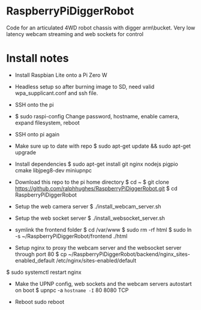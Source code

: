 # RaspberryPiDiggerRobot
Code for an articulated 4WD robot chassis with digger arm\bucket. Very low latency webcam streaming and web sockets for control


# Install notes

* Install Raspbian Lite onto a Pi Zero W

* Headless setup so after burning image to SD, need valid wpa_supplicant.conf and ssh file.

* SSH onto the pi

* $ sudo raspi-config
  Change password, hostname, enable camera, expand filesystem, reboot

* SSH onto pi again

* Make sure up to date with repo
  $ sudo apt-get update && sudo apt-get upgrade

* Install dependencies 
  $ sudo apt-get install git nginx nodejs pigpio cmake libjpeg8-dev miniupnpc

* Download this repo to the pi home directory
  $ cd ~
  $ git clone https://github.com/ralphhughes/RaspberryPiDiggerRobot.git
  $ cd RaspberryPiDiggerRobot

* Setup the web camera server
  $ ./install_webcam_server.sh

* Setup the web socket server
  $ ./install_websocket_server.sh

* symlink the frontend folder
  $ cd /var/www
  $ sudo rm -rf html
  $ sudo ln -s ~/RaspberryPiDiggerRobot/frontend ./html



* Setup nginx to proxy the webcam server and the websocket server through port 80
 $ cp ~/RaspberryPiDiggerRobot/backend/nginx_sites-enabled_default /etc/nginx/sites-enabled/default

 $ sudo systemctl restart nginx

* Make the UPNP config, web sockets and the webcam servers autostart on boot
$ upnpc -a `hostname -I` 80 8080 TCP

* Reboot
sudo reboot